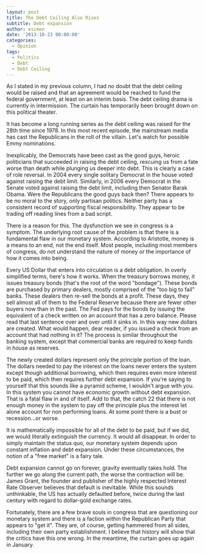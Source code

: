```yaml
---
layout: post
title: The Debt Ceiling Also Rises
subtitle: Debt expansion
author: esimon
date: '2013-10-23 00:00:00'
categories:
  - Opinion
tags:
  - Politics
  - Debt
  - Debt Ceiling
---
```

As I stated in my previous column, I had no doubt that the debt ceiling would be raised and that an agreement would be reached to fund the federal government, at least on an interim basis. The debt ceiling drama is currently in intermission. The curtain has temporarily been brought down on this political theater.

It has become a long running series as the debt ceiling was raised for the 28th time since 1978. In this most recent episode, the mainstream media has cast the Republicans in the roll of the villain. Let's watch for possible Emmy nominations. 

Inexplicably, the Democrats have been cast as the good guys, heroic politicians that succeeded in raising the debt ceiling, rescuing us from a fate worse than death while plunging us deeper into debt. This is clearly a case of role reversal. In 2004 every single solitary Democrat in the house voted against raising the debt limit. Similarly, in 2006 every Democrat in the Senate voted against raising the debt limit, including then Senator Barak Obama. Were the Republicans the good guys back then? There appears to be no moral to the story, only partisan politics. Neither party has a consistent record of supporting fiscal responsibility. They appear to be trading off reading lines from a bad script. 

There is a reason for this. The dysfunction we see in congress is a symptom. The underlying root cause of the problem is that there is a fundamental flaw in our monetary system. According to Aristotle, money is a means to an end, not the end itself. Most people, including most members of congress, do not understand the nature of money or the importance of how it comes into being. 

 Every US Dollar that enters into circulation is a debt obligation. In overly simplified terms, here's how it works. When the treasury borrows money, it issues treasury bonds (that's the root of the word "bondage"). These bonds are purchased by primary dealers, mostly comprised of the "too big to fail" banks. These dealers then re-sell the bonds at a profit. These days, they sell almost all of them to the Federal Reserve because there are fewer other buyers now than in the past. The Fed pays for the bonds by issuing the equivalent of a check written on an account that has a zero balance. Please read that last sentence over and over until it sinks in. In this way new dollars are created. What would happen, dear reader, if you issued a check from an account that had nothing in it? The process is similar throughout the banking system, except that commercial banks are required to keep funds in house as reserves. 

The newly created dollars represent only the principle portion of the loan. The dollars needed to pay the interest on the loans never enters the system except though additional borrowing, which then requires even more interest to be paid, which then requires further debt expansion. If you're saying to yourself that this sounds like a pyramid scheme, I wouldn't argue with you. In this system you cannot have economic growth without debt expansion. That is a fatal flaw in and of itself. Add to that, the catch 22 that there is not enough money in the system to pay off the principle plus the interest let alone account for non performing loans. At some point there is a bust or recession...or worse. 

It is mathematically impossible for all of the debt to be paid, but if we did, we would literally extinguish the currency. It would all disappear. In order to simply maintain the status quo, our monetary system depends upon constant inflation and debt expansion. Under these circumstances, the notion of a "free market" is a fairy tale. 

Debt expansion cannot go on forever, gravity eventually takes hold. The further we go along the current path, the worse the contraction will be. James Grant, the founder and publisher of the highly respected Interest Rate Observer believes that default is inevitable. While this sounds unthinkable, the US has actually defaulted before, twice during the last century with regard to dollar-gold exchange rates. 

Fortunately, there are a few brave souls in congress that are questioning our monetary system and there is a faction within the Republican Party that appears to "get it". They are, of course, getting hammered from all sides, including their own party establishment. I believe that history will show that the critics have this one wrong. In the meantime, the curtain goes up again in January.

